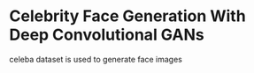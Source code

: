 # Celebrity Face Generation With Deep Convolutional GANs
celeba dataset is used to generate face images

